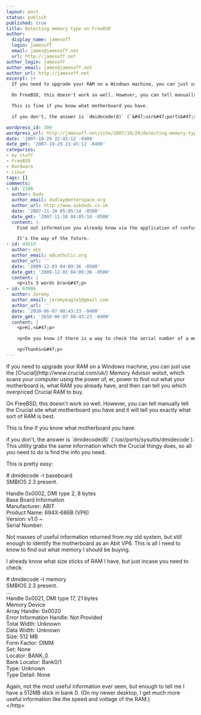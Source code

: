 ```yaml
---
layout: post
status: publish
published: true
title: Detecting memory type on FreeBSD
author:
  display_name: jamesoff
  login: jamesoff
  email: james@jamesoff.net
  url: http://jamesoff.net
author_login: jamesoff
author_email: james@jamesoff.net
author_url: http://jamesoff.net
excerpt: |+
  If you need to upgrade your RAM on a Windows machine, you can just use the [Crucial](http:&#47;&#47;www.crucial.com&#47;uk&#47;) Memory Advisor wotsit, which scans your computer using the power of, er, power to find out what your motherboard is, what RAM you already have, and then can tell you which overpriced Crucial RAM to buy.

  On FreeBSD, this doesn't work so well. However, you can tell manually tell the Crucial site what motherboard you have and it will tell you exactly what sort of RAM is best.

  This is fine if you know what motherboard you have.

  if you don't, the answer is `dmidecode(8)` (`&#47;usr&#47;ports&#47;sysutils&#47;dmidecode`). This utility grabs the same information which the Crucial thingy does, so all you need to do is find the info you need.

wordpress_id: 300
wordpress_url: http://jamesoff.net/site/2007/10/29/detecting-memory-type-on-freebsd/
date: '2007-10-29 22:45:12 -0400'
date_gmt: '2007-10-29 21:45:12 -0400'
categories:
- my stuff
- FreeBSD
- Hardware
- Linux
tags: []
comments:
- id: 2188
  author: Duds
  author_email: dudley@enterspace.org
  author_url: http://www.askduds.co.uk
  date: '2007-11-10 05:05:14 -0500'
  date_gmt: '2007-11-10 04:05:14 -0500'
  content: |-
    Find out information you already know via the application of confusing arcane length commands!

    It's the way of the future.
- id: 49519
  author: obs
  author_email: o@catholic.org
  author_url: ''
  date: '2009-12-03 04:09:36 -0500'
  date_gmt: '2009-12-03 04:09:36 -0500'
  content: |
    <p>its 3 words bra<&#47;p>
- id: 63986
  author: Jeremy
  author_email: jeremyeagle1@gmail.com
  author_url: ''
  date: '2010-06-07 08:43:23 -0400'
  date_gmt: '2010-06-07 08:43:23 -0400'
  content: |
    <p>Hi,<&#47;p>

    <p>Do you know if there is a way to check the serial number of a memory module in FreeBSD?<&#47;p>

    <p>Thanks<&#47;p>
---
```

<p>If you need to upgrade your RAM on a Windows machine, you can just use the [Crucial](http:&#47;&#47;www.crucial.com&#47;uk&#47;) Memory Advisor wotsit, which scans your computer using the power of, er, power to find out what your motherboard is, what RAM you already have, and then can tell you which overpriced Crucial RAM to buy.</p>
<p>On FreeBSD, this doesn't work so well. However, you can tell manually tell the Crucial site what motherboard you have and it will tell you exactly what sort of RAM is best.</p>
<p>This is fine if you know what motherboard you have.</p>
<p>if you don't, the answer is `dmidecode(8)` (`&#47;usr&#47;ports&#47;sysutils&#47;dmidecode`). This utility grabs the same information which the Crucial thingy does, so all you need to do is find the info you need.</p>
<p><a id="more"></a><a id="more-300"></a></p>
<p>This is pretty easy:</p>
<p>    # dmidecode -t baseboard<br />
    SMBIOS 2.3 present.</p>
<p>    Handle 0x0002, DMI type 2, 8 bytes<br />
    Base Board Information<br />
            Manufacturer: ABIT <http :&#47;&#47;www.abit.com.tw><br />
            Product Name: 694X-686B (VP6)<br />
            Version: v1.0 ~<br />
            Serial Number:</p>
<p>Not masses of useful information returned from my old system, but still enough to identify the motherboard as an Abit VP6. This is all I need to know to find out what memory I should be buying.</p>
<p>I already know what size sticks of RAM I have, but just incase you need to check:</p>
<p>    # dmidecode -t memory<br />
    SMBIOS 2.3 present.<br />
    ...<br />
    Handle 0x0021, DMI type 17, 21 bytes<br />
    Memory Device<br />
        Array Handle: 0x0020<br />
        Error Information Handle: Not Provided<br />
        Total Width: Unknown<br />
        Data Width: Unknown<br />
        Size: 512 MB<br />
        Form Factor: DIMM<br />
        Set: None<br />
        Locator: BANK_0<br />
        Bank Locator: Bank0&#47;1<br />
        Type: Unknown<br />
        Type Detail: None</p>
<p>Again, not the most useful information ever seen, but enough to tell me I have a 512MB stick in bank 0. (On my newer desktop, I get much more useful information like the speed and voltage of the RAM.)<br />
<&#47;http></p>
